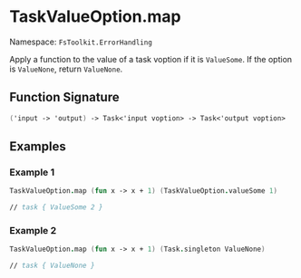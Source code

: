 # TaskValueOption.map

Namespace: `FsToolkit.ErrorHandling`

Apply a function to the value of a task voption if it is `ValueSome`. If the option is `ValueNone`, return `ValueNone`.

## Function Signature

```fsharp
('input -> 'output) -> Task<'input voption> -> Task<'output voption>
```

## Examples

### Example 1

```fsharp
TaskValueOption.map (fun x -> x + 1) (TaskValueOption.valueSome 1)

// task { ValueSome 2 }
```

### Example 2

```fsharp
TaskValueOption.map (fun x -> x + 1) (Task.singleton ValueNone)

// task { ValueNone }
```

